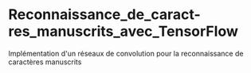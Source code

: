 # Reconnaissance_de_caract-res_manuscrits_avec_TensorFlow
Implémentation d'un réseaux de convolution pour la reconnaissance de caractères manuscrits 
